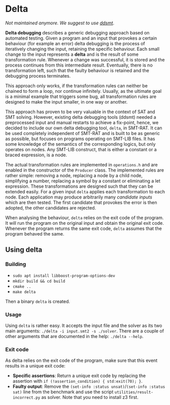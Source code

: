 # Delta

*Not maintained anymore. We suggest to use [ddsmt](https://ddsmt.readthedocs.io/)*.

**Delta debugging** describes a generic debugging approach based on automated testing.
Given a program and an input that provokes a certain behaviour (for example an error) delta debugging is the process of iteratively changing the input, retaining the specific behaviour.
Each small change to the input represents a **delta** and is the result of some transformation rule.
Whenever a change was successful, it is stored and the process continues from this intermediate result.
Eventually, there is no transformation left, such that the faulty behaviour is retained and the debugging process terminates.

This approach only works, if the transformation rules can neither be chained to form a loop, nor continue infinitely.
Usually, as the ultimate goal is a minimal example that triggers some bug, all transformation rules are designed to make the input smaller, in one way or another.

This approach has proven to be very valuable in the context of SAT and SMT solving. However, existing delta debugging tools (ddsmt) needed a preprocessed input and manual restarts to achieve a fix-point, hence, we decided to include our own delta debugging tool, `delta`, in SMT-RAT. It can be used completely independent of SMT-RAT and is built to be as generic as possible, but focuses on programs operating on SMT-LIB files.
It has some knowledge of the semantics of the corresponding logics, but only operates on nodes. Any SMT-LIB construct, that is either a constant or a braced expression, is a node.

The actual transformation rules are implemented in `operations.h` and are enabled in the constructor of the `Producer` class.
The implemented rules are rather simple: removing a node, replacing a node by a child node, simplifying a number, replacing a symbol by a constant or eliminating a let expression.
These transformations are designed such that they can be extended easily.
For a given input `delta` applies each transformation to each node.
Each application may produce arbitrarily many *candidate inputs* which are then tested. The first candidate that provokes the error is then adopted, the other candidates are rejected.

When analysing the behaviour, `delta` relies on the exit code of the program.
It will run the program on the original input and obtain the original exit code.
Whenever the program returns the same exit code, `delta` assumes that the program behaved the same.

## Using delta

### Building

* `sudo apt install libboost-program-options-dev`
* `mkdir build && cd build`
* `cmake ..`
* `make delta`

Then a binary `delta` is created.

### Usage

Using `delta` is rather easy.
It accepts the input file and the solver as its two main arguments: `./delta -i input.smt2 -s ./solver`.
There are a couple of other arguments that are documented in the help: `./delta --help`.

### Exit code
As delta relies on the exit code of the program, make sure that this event results in a unique exit code:

* **Specific assertions**: Return a unique exit code by replacing the assertion with `if (!assertion_condition) { std:exit(70); }`.
* **Faulty output**: Remove the `(set-info :status unsat)`/`(set-info :status sat)` line from the benchmark and use the script `utilities/result-incorrect.py` as solver. Note that you need to install z3 first.